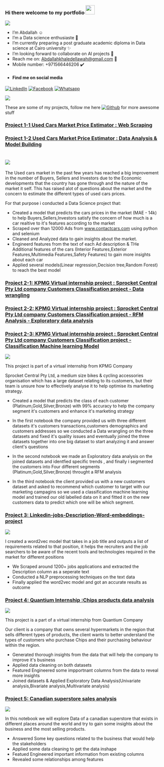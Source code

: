### Hi there welcome to my portfolio <img src="https://raw.githubusercontent.com/ABSphreak/ABSphreak/master/gifs/Hi.gif" width="30px"></h2>

<img src="https://github.com/Aellawah/Aellawah/blob/main/logo/Abdallah%20El-lawah-logos2.jpeg">

- I’m Abdallah :relaxed:  
- I’m a Data science enthusiaste 👀 
- I’m currently preparing a post graduate academic diploma in Data science at Cairo university ✨
- I’m looking forward to collaborate on AI projects 💞️
- Reach me on:
Abdallahkhaledellawah@gmail.com :e-mail:
- Mobile number:
 +971566446206 :heavy_check_mark:
- #### Find me on social media
[![LinkedIn](https://img.shields.io/badge/-LinkedIn-blue?style=flat&logo=Linkedin&logoColor=white "LinkedIn")](https://linkedin.com/in/abdallah-ellawah-20b14b92/ "LinkedIn")
[![Facebook](https://img.shields.io/badge/-Facebook-informational?style=flat&labelColor=informational&logo=facebook&logoColor=white "Facebook")](https://www.facebook.com/abdallah.ellawah)
[![Whatsapp](https://img.shields.io/badge/-Whatsapp-brightgreen?style=flat&labelColor=brightgreen&logo=whatsapp&logoColor=whiteg "Whatsapp")](https://wa.me/+971566446206?text=Hello)




![](https://komarev.com/ghpvc/?username=Aellawah&color=green)

These are some of my projects, follow me here [![Github](https://img.shields.io/badge/-Github-black?style=flat&labelColor=black&logo=github&logoColor=white "Github")](https://github.com/Aellawah "Github") for more awesome stuff


### [Project 1-1 Used Cars Market Price Estimator : Web Scraping](https://github.com/Aellawah/Used-Cars-Market-Price-Estimator/blob/main/Notebooks/Used%20Cars%20Market%20Price%20Estimator%20Web%20Scraping.ipynb)
### [Project 1-2 Used Cars Market Price Estimator : Data Analysis & Model Building](https://github.com/Aellawah/Used-Cars-Market-Price-Estimator/blob/main/Notebooks/Used%20Cars%20Market%20Price%20Estimator%20Analysis%20%26%20Prediction.ipynb)
# ![](/Images/100198028_2_2_2.jpg)

The Used cars market in the past few years has reached a big improvement in the number of Buyers, Sellers and Investors due to the Economic developments that the country has gone through and the nature of the market it self.
This has raised alot of questions about the market and the concern to estimate the different types of used cars prices.

For that purpose i conducted a Data Science project that:

- Created a model that predicts the cars prices in the market (MAE - 14k) to help Buyers,Sellers,Investors satisfy the concern of how much is a car
realtive to it's features according to the market
- Scraped over than 12000 Ads from www.contactcars.com using python and selenium 
- Cleaned and Analyzed data to gain insights about the market.
- Engineerd features from the text of each Ad description & THe Additional features of the cars (Interior Features,Exterior Features,Multimedia Features,Safety Features) to gain more insights about each car
- Applied several models(Linear regression,Decision tree,Random Forest) to reach the best model

### [Project 2-1: KPMG Virtual internship project : Sprocket Central Pty Ltd company Customers Classification project - Data wrangling](https://github.com/Aellawah/Aellawah-Sprocket-Central-Pty-Ltd-company---Customers-Recommendation-project-KPMG-virtual-internship/blob/main/notebooks/KPMG%20internship%20Sprocket%20Central%20Pty%20Ltd%20Company%20Customers%20Recommendation%20Project%20Phase%20%231%20Data%20wrangling.ipynb)
### [Project 2-2: KPMG Virtual internship project : Sprocket Central Pty Ltd company Customers Classification project - RFM Analysis - Exploratory data analysis](https://github.com/Aellawah/Aellawah-Sprocket-Central-Pty-Ltd-company---Customers-Recommendation-project-KPMG-virtual-internship/blob/main/notebooks/KPMG%20internship%20Sprocket%20Central%20Pty%20Ltd%20Company%20Customers%20Recommendation%20Project%20Phase%232%20Exploratory%26%20RFM%20Data%20analysis.ipynb)
### [Project 2-3: KPMG Virtual internship project : Sprocket Central Pty Ltd company Customers Classification project - Classification Machine learning Model](https://github.com/Aellawah/Aellawah-Sprocket-Central-Pty-Ltd-company---Customers-Recommendation-project-KPMG-virtual-internship/blob/main/notebooks/KPMG%20internship%20Sprocket%20Central%20Pty%20Ltd%20Company%20Customers%20Recommendation%20Project%20Phase%20%233%20Data%20modeling.ipynb)
![](/Images/sprocket_central.png)

This project is part of a virtual internship from KPMG Company

Sprocket Central Pty Ltd, a medium size bikes & cycling accessories organisation which has a large dataset relating to its customers, but their team is unsure how to effectively analyse it to help optimise its marketing strategy.

- Created a model that predicts the class of each customer (Platinum,Gold,Silver,Bronze) with 99% accuracy to help the company segment it's customers and enhance it's marketing strategy

- In the first notebook the company provided us with three different datasets it's customers transactions,customers demographics and customers addresses so we conducted a Data wrangling on the three datasets and fixed it's quality issues and eventually joined the three datasets together into one big dataset to start analyzing it and answer client's questions

- In the second notebook we made an Exploratory data analysis on the joined datasets and identfied specific trends , and finally i segmented the customers into Four different segments (Platinum,Gold,Silver,Bronze) throught a RFM analysis

- In the third notebook the client provided us with a new customers dataset and asked to recommend which customer to target with our marketing campagins so we used a classification machine learning model and trained our old labelled data on it and fitted it on the new customers data to predict which one will be which segment.

### [Project 3: Linkedin-jobs-Description-Word-embeddings-project](https://github.com/Aellawah/Linkedin-jobs-Description-Word-embeddings-project/blob/main/Notebook/Linkedin-word2vec-Abdallah.ipynb)
![](/Images/recruit-on-linkedin.png)

I created a word2vec model that takes in a job title and outputs a list of requirements related to that position, it helps the recruiters and the job searchers to be aware of the recent tools and technologies required in the market for different positions
* We Scraped around 1200+ jobs applications and extracted the Description column as a seperate text
* Conducted a NLP preprocessing techniques on the text data
* Finally applied the word2vec model and got an accurate results as outcome


### [Project 4: Quantium Internship :Chips products data analysis](https://github.com/Aellawah/Quantium-Internship-Chips-products-data-analysis/blob/main/notebooks/Quantium%20Internship%20Module%201%20Chips%20products%20data%20analysis.ipynb)
<img src="https://github.com/Aellawah/Quantium-Internship-Chips-products-data-analysis/blob/main/Data%20files/Chips.jpeg">

This project is a part of a virtual internship from Quantium Company

Our client is a company that owns several hypermarkets in the region that sells different types of products, the client wants to better understand the types of customers who purchase Chips and their purchasing behaviour within the region.

- Generated thorough insights from the data that will help the company to improve it's business
- Applied data cleaning on both datasets
- Featured Engineered some impportnant columns from the data to reveal more insights
- Joined datasets & Applied Exploratory Data Analysis(Univariate analysis,Bivariate analysis,Multivariate analysis)

### [Project 5: Canadian superstore sales analysis](https://github.com/Aellawah/Canadian-superstore-sales-analysis/blob/main/Canadian%20Superstore%20sales.ipynb)
![](Images/shopping-cart-supermarket-empty-shelves-40320116.jpg)

In this notebook we will explore Data of a canadian superstore that exists in different places around the world and try to gain some insights about the business and the most selling products.

- Answered Some key questions related to the business that would help the stakeholders
- Applied some data cleaning to get the data inshape
- Featued Engineered important information from existing columns
- Revealed some relationships among features
